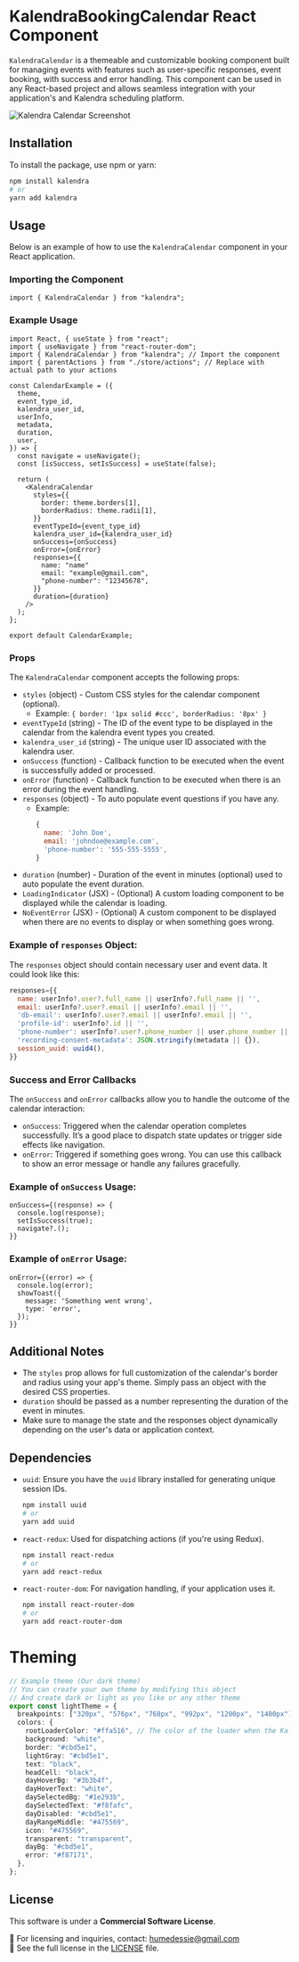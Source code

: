 # KalendraBookingCalendar React Component

`KalendraCalendar` is a themeable and customizable booking component built for managing events with features such as user-specific responses, event booking, with success and error handling. This component can be used in any React-based project and allows seamless integration with your application's and Kalendra scheduling platform.

![Kalendra Calendar Screenshot](./image.png)

## Installation

To install the package, use npm or yarn:

```bash
npm install kalendra
# or
yarn add kalendra
```

## Usage

Below is an example of how to use the `KalendraCalendar` component in your React application.

### Importing the Component

```tsx
import { KalendraCalendar } from "kalendra";
```

### Example Usage

```tsx
import React, { useState } from "react";
import { useNavigate } from "react-router-dom";
import { KalendraCalendar } from "kalendra"; // Import the component
import { parentActions } from "./store/actions"; // Replace with actual path to your actions

const CalendarExample = ({
  theme,
  event_type_id,
  kalendra_user_id,
  userInfo,
  metadata,
  duration,
  user,
}) => {
  const navigate = useNavigate();
  const [isSuccess, setIsSuccess] = useState(false);

  return (
    <KalendraCalendar
      styles={{
        border: theme.borders[1],
        borderRadius: theme.radii[1],
      }}
      eventTypeId={event_type_id}
      kalendra_user_id={kalendra_user_id}
      onSuccess={onSuccess}
      onError={onError}
      responses={{
        name: "name"
        email: "example@gmail.com",
        "phone-number": "12345678",
      }}
      duration={duration}
    />
  );
};

export default CalendarExample;
```

### Props

The `KalendraCalendar` component accepts the following props:

- `styles` (object) - Custom CSS styles for the calendar component (optional).
  - Example: `{ border: '1px solid #ccc', borderRadius: '8px' }`
- `eventTypeId` (string) - The ID of the event type to be displayed in the calendar from the kalendra event types you created.
- `kalendra_user_id` (string) - The unique user ID associated with the kalendra user.
- `onSuccess` (function) - Callback function to be executed when the event is successfully added or processed.
- `onError` (function) - Callback function to be executed when there is an error during the event handling.
- `responses` (object) - To auto populate event questions if you have any.
  - Example:
    ```js
    {
      name: 'John Doe',
      email: 'johndoe@example.com',
      'phone-number': '555-555-5555',
    }
    ```
- `duration` (number) - Duration of the event in minutes (optional) used to auto populate the event duration.
- `LoadingIndicator` (JSX) - (Optional) A custom loading component to be displayed while the calendar is loading.
- `NoEventError` (JSX) - (Optional) A custom component to be displayed when there are no events to display or when something goes wrong.

### Example of `responses` Object:

The `responses` object should contain necessary user and event data. It could look like this:

```js
responses={{
  name: userInfo?.user?.full_name || userInfo?.full_name || '',
  email: userInfo?.user?.email || userInfo?.email || '',
  'db-email': userInfo?.user?.email || userInfo?.email || '',
  'profile-id': userInfo?.id || '',
  'phone-number': userInfo?.user?.phone_number || user.phone_number || '',
  'recording-consent-metadata': JSON.stringify(metadata || {}),
  session_uuid: uuid4(),
}}
```

### Success and Error Callbacks

The `onSuccess` and `onError` callbacks allow you to handle the outcome of the calendar interaction:

- `onSuccess`: Triggered when the calendar operation completes successfully. It’s a good place to dispatch state updates or trigger side effects like navigation.
- `onError`: Triggered if something goes wrong. You can use this callback to show an error message or handle any failures gracefully.

### Example of `onSuccess` Usage:

```tsx
onSuccess={(response) => {
  console.log(response);
  setIsSuccess(true);
  navigate?.();
}}
```

### Example of `onError` Usage:

```tsx
onError={(error) => {
  console.log(error);
  showToast({
    message: 'Something went wrong',
    type: 'error',
  });
}}
```

## Additional Notes

- The `styles` prop allows for full customization of the calendar's border and radius using your app's theme. Simply pass an object with the desired CSS properties.
- `duration` should be passed as a number representing the duration of the event in minutes.
- Make sure to manage the state and the responses object dynamically depending on the user's data or application context.

## Dependencies

- `uuid`: Ensure you have the `uuid` library installed for generating unique session IDs.

  ```bash
  npm install uuid
  # or
  yarn add uuid
  ```

- `react-redux`: Used for dispatching actions (if you're using Redux).

  ```bash
  npm install react-redux
  # or
  yarn add react-redux
  ```

- `react-router-dom`: For navigation handling, if your application uses it.
  ```bash
  npm install react-router-dom
  # or
  yarn add react-router-dom
  ```

# Theming

```ts
// Example theme (Our dark theme)
// You can create your own theme by modifying this object
// And create dark or light as you like or any other theme
export const lightTheme = {
  breakpoints: ["320px", "576px", "768px", "992px", "1200px", "1400px"],
  colors: {
    rootLoaderColor: "#ffa516", // The color of the loader when the KalendraCalander is initializing
    background: "white",
    border: "#cbd5e1",
    lightGray: "#cbd5e1",
    text: "black",
    headCell: "black",
    dayHoverBg: "#3b3b4f",
    dayHoverText: "white",
    daySelectedBg: "#1e293b",
    daySelectedText: "#f8fafc",
    dayDisabled: "#cbd5e1",
    dayRangeMiddle: "#475569",
    icon: "#475569",
    transparent: "transparent",
    dayBg: "#cbd5e1",
    error: "#f87171",
  },
};
```

## License

This software is under a **Commercial Software License**.

📩 For licensing and inquiries, contact: humedessie@gmail.com  
📄 See the full license in the [LICENSE](./LICENSE) file.
